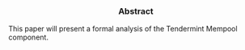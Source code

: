 <div align='center'> 
	<h3>Abstract</h3>
</div>

This paper will present a formal analysis of the Tendermint Mempool component. 

<!--stackedit_data:
eyJoaXN0b3J5IjpbLTYzMDAxMzU2LDQ4MTMxOTU5Nyw3MjUyNT
A0NTksLTEwMzg3NzMyMzcsLTEzOTYzNDE5NCwxNjk5MzQ5NDgy
XX0=
-->